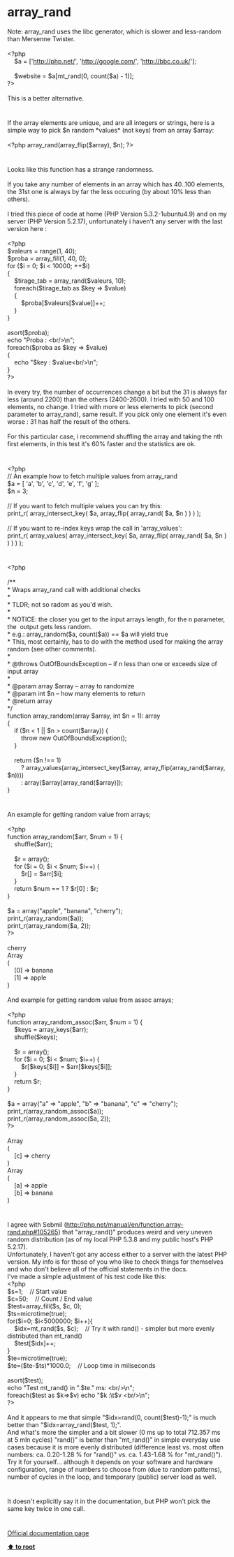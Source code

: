 # array_rand




<div class="phpcode"><span class="html">
Note: array_rand uses the libc generator, which is slower and less-random than Mersenne Twister.<br><br><span class="default">&lt;?php<br>&#xA0; &#xA0; $a </span><span class="keyword">= [</span><span class="string">&apos;<a href="http://php.net/" rel="nofollow" target="_blank">http://php.net/</a>&apos;</span><span class="keyword">, </span><span class="string">&apos;<a href="http://google.com/" rel="nofollow" target="_blank">http://google.com/</a>&apos;</span><span class="keyword">, </span><span class="string">&apos;<a href="http://bbc.co.uk/" rel="nofollow" target="_blank">http://bbc.co.uk/</a>&apos;</span><span class="keyword">];<br><br>&#xA0; &#xA0; </span><span class="default">$website </span><span class="keyword">= </span><span class="default">$a</span><span class="keyword">[</span><span class="default">mt_rand</span><span class="keyword">(</span><span class="default">0</span><span class="keyword">, </span><span class="default">count</span><span class="keyword">(</span><span class="default">$a</span><span class="keyword">) - </span><span class="default">1</span><span class="keyword">)];<br></span><span class="default">?&gt;<br></span><br>This is a better alternative.</span>
</div>
  

#


<div class="phpcode"><span class="html">
If the array elements are unique, and are all integers or strings, here is a simple way to pick $n random *values* (not keys) from an array $array:
<br>
<br><span class="default">&lt;?php array_rand</span><span class="keyword">(</span><span class="default">array_flip</span><span class="keyword">(</span><span class="default">$array</span><span class="keyword">), </span><span class="default">$n</span><span class="keyword">); </span><span class="default">?&gt;</span>
</span>
</div>
  

#


<div class="phpcode"><span class="html">
Looks like this function has a strange randomness.<br><br>If you take any number of elements in an array which has 40..100 elements, the 31st one is always by far the less occuring (by about 10% less than others).<br><br>I tried this piece of code at home (PHP Version 5.3.2-1ubuntu4.9) and on my server (PHP Version 5.2.17), unfortunately i haven&apos;t any server with the last version here :<br><br><span class="default">&lt;?php<br>$valeurs </span><span class="keyword">= </span><span class="default">range</span><span class="keyword">(</span><span class="default">1</span><span class="keyword">, </span><span class="default">40</span><span class="keyword">);<br></span><span class="default">$proba </span><span class="keyword">= </span><span class="default">array_fill</span><span class="keyword">(</span><span class="default">1</span><span class="keyword">, </span><span class="default">40</span><span class="keyword">, </span><span class="default">0</span><span class="keyword">);<br>for (</span><span class="default">$i </span><span class="keyword">= </span><span class="default">0</span><span class="keyword">; </span><span class="default">$i </span><span class="keyword">&lt; </span><span class="default">10000</span><span class="keyword">; ++</span><span class="default">$i</span><span class="keyword">)<br>{<br>&#xA0; &#xA0; </span><span class="default">$tirage_tab </span><span class="keyword">= </span><span class="default">array_rand</span><span class="keyword">(</span><span class="default">$valeurs</span><span class="keyword">, </span><span class="default">10</span><span class="keyword">);<br>&#xA0; &#xA0; foreach(</span><span class="default">$tirage_tab </span><span class="keyword">as </span><span class="default">$key </span><span class="keyword">=&gt; </span><span class="default">$value</span><span class="keyword">)<br>&#xA0; &#xA0; {<br>&#xA0; &#xA0; &#xA0; &#xA0; </span><span class="default">$proba</span><span class="keyword">[</span><span class="default">$valeurs</span><span class="keyword">[</span><span class="default">$value</span><span class="keyword">]]++;<br>&#xA0; &#xA0; }<br>}<br><br></span><span class="default">asort</span><span class="keyword">(</span><span class="default">$proba</span><span class="keyword">);<br>echo </span><span class="string">&quot;Proba : &lt;br/&gt;\n&quot;</span><span class="keyword">;<br>foreach(</span><span class="default">$proba </span><span class="keyword">as </span><span class="default">$key </span><span class="keyword">=&gt; </span><span class="default">$value</span><span class="keyword">)<br>{<br>&#xA0; &#xA0; echo </span><span class="string">&quot;</span><span class="default">$key</span><span class="string"> : </span><span class="default">$value</span><span class="string">&lt;br/&gt;\n&quot;</span><span class="keyword">;<br>}<br></span><span class="default">?&gt;<br></span><br>In every try, the number of occurrences change a bit but the 31 is always far less (around 2200) than the others (2400-2600). I tried with 50 and 100 elements, no change. I tried with more or less elements to pick (second parameter to array_rand), same result. If you pick only one element it&apos;s even worse : 31 has half the result of the others.<br><br>For this particular case, i recommend shuffling the array and taking the nth first elements, in this test it&apos;s 60% faster and the statistics are ok.</span>
</div>
  

#


<div class="phpcode"><span class="html">
<span class="default">&lt;?php<br></span><span class="comment">// An example how to fetch multiple values from array_rand<br></span><span class="default">$a </span><span class="keyword">= [ </span><span class="string">&apos;a&apos;</span><span class="keyword">, </span><span class="string">&apos;b&apos;</span><span class="keyword">, </span><span class="string">&apos;c&apos;</span><span class="keyword">, </span><span class="string">&apos;d&apos;</span><span class="keyword">, </span><span class="string">&apos;e&apos;</span><span class="keyword">, </span><span class="string">&apos;f&apos;</span><span class="keyword">, </span><span class="string">&apos;g&apos; </span><span class="keyword">];<br></span><span class="default">$n </span><span class="keyword">= </span><span class="default">3</span><span class="keyword">;<br><br></span><span class="comment">// If you want to fetch multiple values you can try this:<br></span><span class="default">print_r</span><span class="keyword">( </span><span class="default">array_intersect_key</span><span class="keyword">( </span><span class="default">$a</span><span class="keyword">, </span><span class="default">array_flip</span><span class="keyword">( </span><span class="default">array_rand</span><span class="keyword">( </span><span class="default">$a</span><span class="keyword">, </span><span class="default">$n </span><span class="keyword">) ) ) );<br><br></span><span class="comment">// If you want to re-index keys wrap the call in &apos;array_values&apos;:<br></span><span class="default">print_r</span><span class="keyword">( </span><span class="default">array_values</span><span class="keyword">( </span><span class="default">array_intersect_key</span><span class="keyword">( </span><span class="default">$a</span><span class="keyword">, </span><span class="default">array_flip</span><span class="keyword">( </span><span class="default">array_rand</span><span class="keyword">( </span><span class="default">$a</span><span class="keyword">, </span><span class="default">$n </span><span class="keyword">) ) ) ) );</span>
</span>
</div>
  

#


<div class="phpcode"><span class="html">
<span class="default">&lt;?php<br><br></span><span class="comment">/**<br> * Wraps array_rand call with additional checks<br> *<br> * TLDR; not so radom as you&apos;d wish.<br> *<br> * NOTICE: the closer you get to the input arrays length, for the n parameter, the&#xA0; output gets less random.<br> * e.g.: array_random($a, count($a)) == $a will yield true<br> * This, most certainly, has to do with the method used for making the array random (see other comments).<br> *<br> * @throws OutOfBoundsException &#x2013; if n less than one or exceeds size of input array<br> *<br> * @param array $array &#x2013; array to randomize<br> * @param int $n &#x2013; how many elements to return<br> * @return array<br> */<br></span><span class="keyword">function </span><span class="default">array_random</span><span class="keyword">(array </span><span class="default">$array</span><span class="keyword">, </span><span class="default">int $n </span><span class="keyword">= </span><span class="default">1</span><span class="keyword">): array<br>{<br>&#xA0; &#xA0; if (</span><span class="default">$n </span><span class="keyword">&lt; </span><span class="default">1 </span><span class="keyword">|| </span><span class="default">$n </span><span class="keyword">&gt; </span><span class="default">count</span><span class="keyword">(</span><span class="default">$array</span><span class="keyword">)) {<br>&#xA0; &#xA0; &#xA0; &#xA0; throw new </span><span class="default">OutOfBoundsException</span><span class="keyword">();<br>&#xA0; &#xA0; }<br><br>&#xA0; &#xA0; return (</span><span class="default">$n </span><span class="keyword">!== </span><span class="default">1</span><span class="keyword">)<br>&#xA0; &#xA0; &#xA0; &#xA0; ? </span><span class="default">array_values</span><span class="keyword">(</span><span class="default">array_intersect_key</span><span class="keyword">(</span><span class="default">$array</span><span class="keyword">, </span><span class="default">array_flip</span><span class="keyword">(</span><span class="default">array_rand</span><span class="keyword">(</span><span class="default">$array</span><span class="keyword">, </span><span class="default">$n</span><span class="keyword">))))<br>&#xA0; &#xA0; &#xA0; &#xA0; : array(</span><span class="default">$array</span><span class="keyword">[</span><span class="default">array_rand</span><span class="keyword">(</span><span class="default">$array</span><span class="keyword">)]);<br>}</span>
</span>
</div>
  

#


<div class="phpcode"><span class="html">
An example for getting random value from arrays;<br><br><span class="default">&lt;?php<br></span><span class="keyword">function </span><span class="default">array_random</span><span class="keyword">(</span><span class="default">$arr</span><span class="keyword">, </span><span class="default">$num </span><span class="keyword">= </span><span class="default">1</span><span class="keyword">) {<br>&#xA0; &#xA0; </span><span class="default">shuffle</span><span class="keyword">(</span><span class="default">$arr</span><span class="keyword">);<br>&#xA0; &#xA0; <br>&#xA0; &#xA0; </span><span class="default">$r </span><span class="keyword">= array();<br>&#xA0; &#xA0; for (</span><span class="default">$i </span><span class="keyword">= </span><span class="default">0</span><span class="keyword">; </span><span class="default">$i </span><span class="keyword">&lt; </span><span class="default">$num</span><span class="keyword">; </span><span class="default">$i</span><span class="keyword">++) {<br>&#xA0; &#xA0; &#xA0; &#xA0; </span><span class="default">$r</span><span class="keyword">[] = </span><span class="default">$arr</span><span class="keyword">[</span><span class="default">$i</span><span class="keyword">];<br>&#xA0; &#xA0; }<br>&#xA0; &#xA0; return </span><span class="default">$num </span><span class="keyword">== </span><span class="default">1 </span><span class="keyword">? </span><span class="default">$r</span><span class="keyword">[</span><span class="default">0</span><span class="keyword">] : </span><span class="default">$r</span><span class="keyword">;<br>}<br><br></span><span class="default">$a </span><span class="keyword">= array(</span><span class="string">&quot;apple&quot;</span><span class="keyword">, </span><span class="string">&quot;banana&quot;</span><span class="keyword">, </span><span class="string">&quot;cherry&quot;</span><span class="keyword">);<br></span><span class="default">print_r</span><span class="keyword">(</span><span class="default">array_random</span><span class="keyword">(</span><span class="default">$a</span><span class="keyword">));<br></span><span class="default">print_r</span><span class="keyword">(</span><span class="default">array_random</span><span class="keyword">(</span><span class="default">$a</span><span class="keyword">, </span><span class="default">2</span><span class="keyword">));<br></span><span class="default">?&gt;<br></span><br>cherry<br>Array<br>(<br>&#xA0; &#xA0; [0] =&gt; banana<br>&#xA0; &#xA0; [1] =&gt; apple<br>)<br><br>And example for getting random value from assoc arrays;<br><br><span class="default">&lt;?php<br></span><span class="keyword">function </span><span class="default">array_random_assoc</span><span class="keyword">(</span><span class="default">$arr</span><span class="keyword">, </span><span class="default">$num </span><span class="keyword">= </span><span class="default">1</span><span class="keyword">) {<br>&#xA0; &#xA0; </span><span class="default">$keys </span><span class="keyword">= </span><span class="default">array_keys</span><span class="keyword">(</span><span class="default">$arr</span><span class="keyword">);<br>&#xA0; &#xA0; </span><span class="default">shuffle</span><span class="keyword">(</span><span class="default">$keys</span><span class="keyword">);<br>&#xA0; &#xA0; <br>&#xA0; &#xA0; </span><span class="default">$r </span><span class="keyword">= array();<br>&#xA0; &#xA0; for (</span><span class="default">$i </span><span class="keyword">= </span><span class="default">0</span><span class="keyword">; </span><span class="default">$i </span><span class="keyword">&lt; </span><span class="default">$num</span><span class="keyword">; </span><span class="default">$i</span><span class="keyword">++) {<br>&#xA0; &#xA0; &#xA0; &#xA0; </span><span class="default">$r</span><span class="keyword">[</span><span class="default">$keys</span><span class="keyword">[</span><span class="default">$i</span><span class="keyword">]] = </span><span class="default">$arr</span><span class="keyword">[</span><span class="default">$keys</span><span class="keyword">[</span><span class="default">$i</span><span class="keyword">]];<br>&#xA0; &#xA0; }<br>&#xA0; &#xA0; return </span><span class="default">$r</span><span class="keyword">;<br>}<br><br></span><span class="default">$a </span><span class="keyword">= array(</span><span class="string">&quot;a&quot; </span><span class="keyword">=&gt; </span><span class="string">&quot;apple&quot;</span><span class="keyword">, </span><span class="string">&quot;b&quot; </span><span class="keyword">=&gt; </span><span class="string">&quot;banana&quot;</span><span class="keyword">, </span><span class="string">&quot;c&quot; </span><span class="keyword">=&gt; </span><span class="string">&quot;cherry&quot;</span><span class="keyword">);<br></span><span class="default">print_r</span><span class="keyword">(</span><span class="default">array_random_assoc</span><span class="keyword">(</span><span class="default">$a</span><span class="keyword">));<br></span><span class="default">print_r</span><span class="keyword">(</span><span class="default">array_random_assoc</span><span class="keyword">(</span><span class="default">$a</span><span class="keyword">, </span><span class="default">2</span><span class="keyword">));<br></span><span class="default">?&gt;<br></span><br>Array<br>(<br>&#xA0; &#xA0; [c] =&gt; cherry<br>)<br>Array<br>(<br>&#xA0; &#xA0; [a] =&gt; apple<br>&#xA0; &#xA0; [b] =&gt; banana<br>)</span>
</div>
  

#


<div class="phpcode"><span class="html">
I agree with Sebmil (<a href="http://php.net/manual/en/function.array-rand.php#105265" rel="nofollow" target="_blank">http://php.net/manual/en/function.array-rand.php#105265</a>) that &quot;array_rand()&quot; produces weird and very uneven random distribution (as of my local PHP 5.3.8 and my public host&apos;s PHP 5.2.17).<br>Unfortunately, I haven&apos;t got any access either to a server with the latest PHP version. My info is for those of you who like to check things for themselves and who don&apos;t believe all of the official statements in the docs.<br>I&apos;ve made a simple adjustment of his test code like this:<br><span class="default">&lt;?php <br>$s</span><span class="keyword">=</span><span class="default">1</span><span class="keyword">;&#xA0; &#xA0; </span><span class="comment">// Start value<br></span><span class="default">$c</span><span class="keyword">=</span><span class="default">50</span><span class="keyword">;&#xA0; &#xA0; </span><span class="comment">// Count / End value<br></span><span class="default">$test</span><span class="keyword">=</span><span class="default">array_fill</span><span class="keyword">(</span><span class="default">$s</span><span class="keyword">, </span><span class="default">$c</span><span class="keyword">, </span><span class="default">0</span><span class="keyword">);<br></span><span class="default">$ts</span><span class="keyword">=</span><span class="default">microtime</span><span class="keyword">(</span><span class="default">true</span><span class="keyword">);<br>for(</span><span class="default">$i</span><span class="keyword">=</span><span class="default">0</span><span class="keyword">; </span><span class="default">$i</span><span class="keyword">&lt;</span><span class="default">5000000</span><span class="keyword">; </span><span class="default">$i</span><span class="keyword">++){<br>&#xA0; &#xA0; </span><span class="default">$idx</span><span class="keyword">=</span><span class="default">mt_rand</span><span class="keyword">(</span><span class="default">$s</span><span class="keyword">, </span><span class="default">$c</span><span class="keyword">);&#xA0; &#xA0; </span><span class="comment">// Try it with rand() - simpler but more evenly distributed than mt_rand()<br>&#xA0; &#xA0; </span><span class="default">$test</span><span class="keyword">[</span><span class="default">$idx</span><span class="keyword">]++;<br>}<br></span><span class="default">$te</span><span class="keyword">=</span><span class="default">microtime</span><span class="keyword">(</span><span class="default">true</span><span class="keyword">);<br></span><span class="default">$te</span><span class="keyword">=(</span><span class="default">$te</span><span class="keyword">-</span><span class="default">$ts</span><span class="keyword">)*</span><span class="default">1000.0</span><span class="keyword">;&#xA0; &#xA0; </span><span class="comment">// Loop time in miliseconds<br><br></span><span class="default">asort</span><span class="keyword">(</span><span class="default">$test</span><span class="keyword">);<br>echo </span><span class="string">&quot;Test mt_rand() in &quot;</span><span class="keyword">.</span><span class="default">$te</span><span class="keyword">.</span><span class="string">&quot; ms: &lt;br/&gt;\n&quot;</span><span class="keyword">;<br>foreach(</span><span class="default">$test </span><span class="keyword">as </span><span class="default">$k</span><span class="keyword">=&gt;</span><span class="default">$v</span><span class="keyword">) echo </span><span class="string">&quot;</span><span class="default">$k</span><span class="string"> :\t</span><span class="default">$v</span><span class="string"> &lt;br/&gt;\n&quot;</span><span class="keyword">;<br></span><span class="default">?&gt;<br></span><br>And it appears to me that simple &quot;$idx=rand(0, count($test)-1);&quot; is much better than &quot;$idx=array_rand($test, 1);&quot;.<br>And what&apos;s more the simpler and a bit slower (0 ms up to total 712.357 ms at 5 mln cycles) &quot;rand()&quot; is better than &quot;mt_rand()&quot; in simple everyday use cases because it is more evenly distributed (difference least vs. most often numbers: ca. 0.20-1.28 % for &quot;rand()&quot; vs. ca. 1.43-1.68 % for &quot;mt_rand()&quot;).<br>Try it for yourself... although it depends on your software and hardware configuration, range of numbers to choose from (due to random patterns), number of cycles in the loop, and temporary (public) server load as well.</span>
</div>
  

#


<div class="phpcode"><span class="html">
It doesn&apos;t explicitly say it in the documentation, but PHP won&apos;t pick the same key twice in one call.</span>
</div>
  

#

[Official documentation page](https://www.php.net/manual/en/function.array-rand.php)

**[⬆ to root](/)**